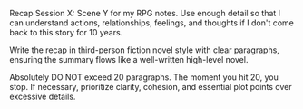 Recap Session X: Scene Y for my RPG notes. Use enough detail so that I can understand actions, relationships, feelings, and thoughts if I don't come back to this story for 10 years.

Write the recap in third-person fiction novel style with clear paragraphs, ensuring the summary flows like a well-written high-level novel.

Absolutely DO NOT exceed 20 paragraphs. The moment you hit 20, you stop. If necessary, prioritize clarity, cohesion, and essential plot points over excessive details.